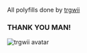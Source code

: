 All polyfills done by [trgwii](https://github.com/trgwii)

### THANK YOU MAN!

![trgwii avatar](https://avatars.githubusercontent.com/u/11262022?v=4 "trgwii avatar")
